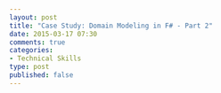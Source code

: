 ```yaml
---
layout: post
title: "Case Study: Domain Modeling in F# - Part 2"
date: 2015-03-17 07:30
comments: true
categories: 
- Technical Skills
type: post
published: false
---
```


